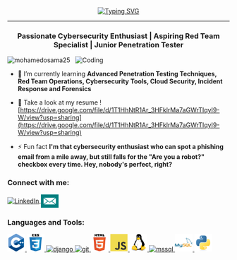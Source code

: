 <div align="center">
<a href="https://git.io/typing-svg"><img src="https://readme-typing-svg.demolab.com?font=VGA+437+font&weight=600&size=30&duration=3000&pause=300&color=1EFF3BDC&center=true&vCenter=true&random=false&width=435&lines=kali%40whoami;Mohamed+Osama" alt="Typing SVG" /></a>
</div>
<hr>
<h3 align="center">Passionate Cybersecurity Enthusiast | Aspiring Red Team Specialist | Junior Penetration Tester</h3>
<img align="right" alt="Coding" width="350" src="https://c.tenor.com/GfSX-u7VGM4AAAAC/coding.gif">

<p align="left"> <img src="https://komarev.com/ghpvc/?username=mohamedosama25&label=Profile%20views&color=0e75b6&style=flat" alt="mohamedosama25" /> </p>

- 🌱 I’m currently learning **Advanced Penetration Testing Techniques, Red Team Operations, Cybersecurity Tools, Cloud Security, Incident Response and Forensics**

- 📄 Take a look at my resume ! [https://drive.google.com/file/d/1T1HhNtR1Ar_3HFklrMa7aGWrTIqyI9-W/view?usp=sharing](https://drive.google.com/file/d/1T1HhNtR1Ar_3HFklrMa7aGWrTIqyI9-W/view?usp=sharing)

- ⚡ Fun fact **I'm that cybersecurity enthusiast who can spot a phishing email from a mile away, but still falls for the "Are you a robot?" checkbox every time. Hey, nobody's perfect, right?**

<h3 align="left">Connect with me:</h3>
<p align="left">
  <a href="https://www.linkedin.com/in/mohamedosama1" target="_blank">
    <img align="center" src="https://raw.githubusercontent.com/rahuldkjain/github-profile-readme-generator/master/src/images/icons/Social/linked-in-alt.svg" alt="LinkedIn" height="30" width="40" />
  </a>
  <a href="mailto:mohamedosamaa018@gmail.com" target="blank">
    <img align="center" src="https://raw.githubusercontent.com/edent/SuperTinyIcons/master/images/svg/email.svg" alt="Email" height="30" width="40" />
  </a>
</p>

<h3 align="left">Languages and Tools:</h3>
<p align="left"> 
  <a href="https://www.w3schools.com/cpp/" target="_blank" rel="noreferrer"> 
    <img src="https://raw.githubusercontent.com/devicons/devicon/master/icons/cplusplus/cplusplus-original.svg" alt="cplusplus" width="40" height="40"/> 
  </a> 
  <a href="https://www.w3schools.com/css/" target="_blank" rel="noreferrer"> 
    <img src="https://raw.githubusercontent.com/devicons/devicon/master/icons/css3/css3-original-wordmark.svg" alt="css3" width="40" height="40"/> 
  </a> 
  <a href="https://www.djangoproject.com/" target="_blank" rel="noreferrer"> 
    <img src="https://cdn.worldvectorlogo.com/logos/django.svg" alt="django" width="40" height="40"/> 
  </a> 
  <a href="https://git-scm.com/" target="_blank" rel="noreferrer"> 
    <img src="https://www.vectorlogo.zone/logos/git-scm/git-scm-icon.svg" alt="git" width="40" height="40"/> 
  </a> 
  <a href="https://www.w3.org/html/" target="_blank" rel="noreferrer"> 
    <img src="https://raw.githubusercontent.com/devicons/devicon/master/icons/html5/html5-original-wordmark.svg" alt="html5" width="40" height="40"/> 
  </a> 
  <a href="https://developer.mozilla.org/en-US/docs/Web/JavaScript" target="_blank" rel="noreferrer"> 
    <img src="https://raw.githubusercontent.com/devicons/devicon/master/icons/javascript/javascript-original.svg" alt="javascript" width="40" height="40"/> 
  </a> 
  <a href="https://www.linux.org/" target="_blank" rel="noreferrer"> 
    <img src="https://raw.githubusercontent.com/devicons/devicon/master/icons/linux/linux-original.svg" alt="linux" width="40" height="40"/> 
  </a> 
  <a href="https://www.microsoft.com/en-us/sql-server" target="_blank" rel="noreferrer"> 
    <img src="https://www.svgrepo.com/show/303229/microsoft-sql-server-logo.svg" alt="mssql" width="40" height="40"/> 
  </a> 
  <a href="https://www.mysql.com/" target="_blank" rel="noreferrer"> 
    <img src="https://raw.githubusercontent.com/devicons/devicon/master/icons/mysql/mysql-original-wordmark.svg" alt="mysql" width="40" height="40"/> 
  </a> 
  <a href="https://www.python.org" target="_blank" rel="noreferrer"> 
    <img src="https://raw.githubusercontent.com/devicons/devicon/master/icons/python/python-original.svg" alt="python" width="40" height="40"/> 
  </a> 
</p>
